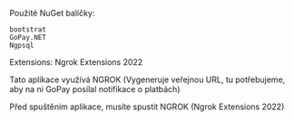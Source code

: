 Použité NuGet balíčky:

	bootstrat
	GoPay.NET
	Ngpsql

Extensions:
	Ngrok Extensions 2022

Tato aplikace využívá NGROK (Vygeneruje veřejnou URL, tu potřebujeme, aby na ni GoPay posílal notifikace o platbách)

Před spuštěním aplikace, musíte spustit NGROK (Ngrok Extensions 2022)
